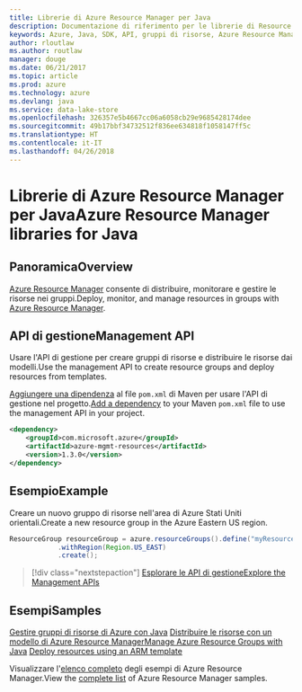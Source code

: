 ```yaml
---
title: Librerie di Azure Resource Manager per Java
description: Documentazione di riferimento per le librerie di Resource Manager per Java
keywords: Azure, Java, SDK, API, gruppi di risorse, Azure Resource Manager, Resource Manager
author: rloutlaw
ms.author: routlaw
manager: douge
ms.date: 06/21/2017
ms.topic: article
ms.prod: azure
ms.technology: azure
ms.devlang: java
ms.service: data-lake-store
ms.openlocfilehash: 326357e5b4667cc06a6058cb29e9685428174dee
ms.sourcegitcommit: 49b17bbf34732512f836ee634818f1058147ff5c
ms.translationtype: HT
ms.contentlocale: it-IT
ms.lasthandoff: 04/26/2018
---
```

# <a name="azure-resource-manager-libraries-for-java"></a><span data-ttu-id="0ef37-104">Librerie di Azure Resource Manager per Java</span><span class="sxs-lookup"><span data-stu-id="0ef37-104">Azure Resource Manager libraries for Java</span></span>

## <a name="overview"></a><span data-ttu-id="0ef37-105">Panoramica</span><span class="sxs-lookup"><span data-stu-id="0ef37-105">Overview</span></span>

<span data-ttu-id="0ef37-106">[Azure Resource Manager](https://docs.microsoft.com/azure/azure-resource-manager/resource-group-overview) consente di distribuire, monitorare e gestire le risorse nei gruppi.</span><span class="sxs-lookup"><span data-stu-id="0ef37-106">Deploy, monitor, and manage resources in groups with [Azure Resource Manager](https://docs.microsoft.com/azure/azure-resource-manager/resource-group-overview).</span></span>

## <a name="management-api"></a><span data-ttu-id="0ef37-107">API di gestione</span><span class="sxs-lookup"><span data-stu-id="0ef37-107">Management API</span></span>

<span data-ttu-id="0ef37-108">Usare l'API di gestione per creare gruppi di risorse e distribuire le risorse dai modelli.</span><span class="sxs-lookup"><span data-stu-id="0ef37-108">Use the management API to create resource groups and deploy resources from templates.</span></span>

<span data-ttu-id="0ef37-109">[Aggiungere una dipendenza](https://maven.apache.org/guides/getting-started/index.html#How_do_I_use_external_dependencies) al file `pom.xml` di Maven per usare l'API di gestione nel progetto.</span><span class="sxs-lookup"><span data-stu-id="0ef37-109">[Add a dependency](https://maven.apache.org/guides/getting-started/index.html#How_do_I_use_external_dependencies) to your Maven `pom.xml` file to use the management API in your project.</span></span>


```XML
<dependency>
    <groupId>com.microsoft.azure</groupId>
    <artifactId>azure-mgmt-resources</artifactId>
    <version>1.3.0</version>
</dependency>
```

## <a name="example"></a><span data-ttu-id="0ef37-110">Esempio</span><span class="sxs-lookup"><span data-stu-id="0ef37-110">Example</span></span>

<span data-ttu-id="0ef37-111">Creare un nuovo gruppo di risorse nell'area di Azure Stati Uniti orientali.</span><span class="sxs-lookup"><span data-stu-id="0ef37-111">Create a new resource group in the Azure Eastern US region.</span></span>

```java
ResourceGroup resourceGroup = azure.resourceGroups().define("myResourceGroup")
            .withRegion(Region.US_EAST)
            .create();
```

> [!div class="nextstepaction"]
> [<span data-ttu-id="0ef37-112">Esplorare le API di gestione</span><span class="sxs-lookup"><span data-stu-id="0ef37-112">Explore the Management APIs</span></span>](/java/api/overview/azure/resources/management)

## <a name="samples"></a><span data-ttu-id="0ef37-113">Esempi</span><span class="sxs-lookup"><span data-stu-id="0ef37-113">Samples</span></span>

<span data-ttu-id="0ef37-114">[Gestire gruppi di risorse di Azure con Java][1] 
[Distribuire le risorse con un modello di Azure Resource Manager][2]</span><span class="sxs-lookup"><span data-stu-id="0ef37-114">[Manage Azure Resource Groups with Java][1] 
[Deploy resources using an ARM template][2]</span></span>

[1]: https://github.com/Azure-Samples/resources-java-manage-resource-group
[2]: https://github.com/Azure-Samples/resources-java-deploy-using-arm-template

<span data-ttu-id="0ef37-115">Visualizzare l'[elenco completo](https://azure.microsoft.com/resources/samples/?platform=java&term=resource) degli esempi di Azure Resource Manager.</span><span class="sxs-lookup"><span data-stu-id="0ef37-115">View the [complete list](https://azure.microsoft.com/resources/samples/?platform=java&term=resource) of Azure Resource Manager samples.</span></span>
